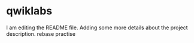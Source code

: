 # qwiklabs
I am editing the README file. Adding some more details about the project description.
rebase practise
